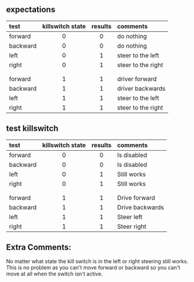 ## expectations

test|killswitch state|results|comments
:----------------|:----------------:|:----------------:|:----------------
forward| 0 | 0 | do nothing
backward| 0 | 0 | do nothing
left| 0 | 1 | steer to the left
right| 0 | 1 | steer to the right
| | |
| | |
forward| 1 | 1 | driver forward
backward| 1 | 1 | driver backwards
left| 1 | 1 | steer to the left
right| 1 | 1 | steer to the right


## test killswitch

test|killswitch state|results|comments
:----------------|:----------------:|:----------------:|:----------------
forward| 0 | 0 | Is disabled
backward| 0 | 0 | Is disabled
left| 0 | 1 | Still works
right| 0 | 1| Still works
| | |
| | |
forward| 1 | 1| Drive forward
backward| 1 | 1 | Drive backwards
left| 1 | 1 | Steer left
right| 1 | 1 | Steer right

## Extra Comments:

No matter what state the kill switch is in the left or right steering still works.
This is no problem as you can't move forward or backward so you can't move at all when the switch isn't active.
